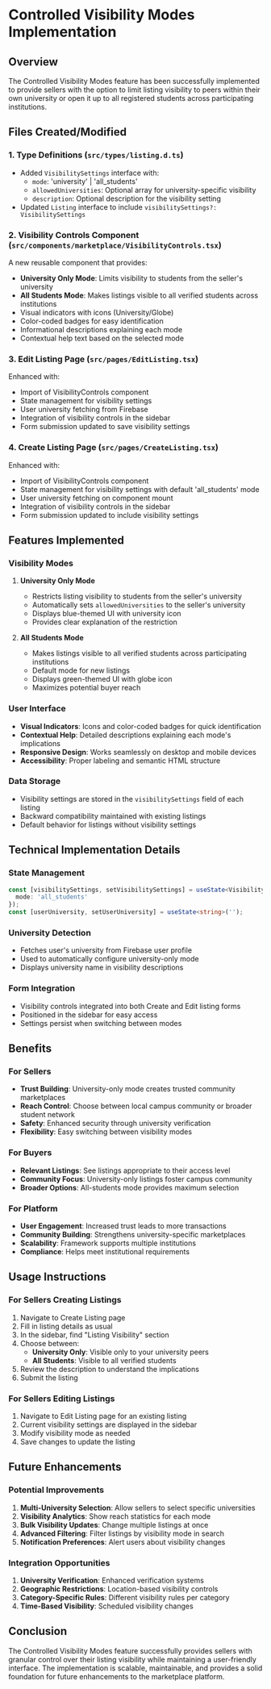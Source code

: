 # Controlled Visibility Modes Implementation

## Overview
The Controlled Visibility Modes feature has been successfully implemented to provide sellers with the option to limit listing visibility to peers within their own university or open it up to all registered students across participating institutions.

## Files Created/Modified

### 1. Type Definitions (`src/types/listing.d.ts`)
- Added `VisibilitySettings` interface with:
  - `mode`: 'university' | 'all_students'
  - `allowedUniversities`: Optional array for university-specific visibility
  - `description`: Optional description for the visibility setting
- Updated `Listing` interface to include `visibilitySettings?: VisibilitySettings`

### 2. Visibility Controls Component (`src/components/marketplace/VisibilityControls.tsx`)
A new reusable component that provides:
- **University Only Mode**: Limits visibility to students from the seller's university
- **All Students Mode**: Makes listings visible to all verified students across institutions
- Visual indicators with icons (University/Globe)
- Color-coded badges for easy identification
- Informational descriptions explaining each mode
- Contextual help text based on the selected mode

### 3. Edit Listing Page (`src/pages/EditListing.tsx`)
Enhanced with:
- Import of VisibilityControls component
- State management for visibility settings
- User university fetching from Firebase
- Integration of visibility controls in the sidebar
- Form submission updated to save visibility settings

### 4. Create Listing Page (`src/pages/CreateListing.tsx`)
Enhanced with:
- Import of VisibilityControls component
- State management for visibility settings with default 'all_students' mode
- User university fetching on component mount
- Integration of visibility controls in the sidebar
- Form submission updated to include visibility settings

## Features Implemented

### Visibility Modes
1. **University Only Mode**
   - Restricts listing visibility to students from the seller's university
   - Automatically sets `allowedUniversities` to the seller's university
   - Displays blue-themed UI with university icon
   - Provides clear explanation of the restriction

2. **All Students Mode**
   - Makes listings visible to all verified students across participating institutions
   - Default mode for new listings
   - Displays green-themed UI with globe icon
   - Maximizes potential buyer reach

### User Interface
- **Visual Indicators**: Icons and color-coded badges for quick identification
- **Contextual Help**: Detailed descriptions explaining each mode's implications
- **Responsive Design**: Works seamlessly on desktop and mobile devices
- **Accessibility**: Proper labeling and semantic HTML structure

### Data Storage
- Visibility settings are stored in the `visibilitySettings` field of each listing
- Backward compatibility maintained with existing listings
- Default behavior for listings without visibility settings

## Technical Implementation Details

### State Management
```typescript
const [visibilitySettings, setVisibilitySettings] = useState<VisibilitySettings>({
  mode: 'all_students'
});
const [userUniversity, setUserUniversity] = useState<string>('');
```

### University Detection
- Fetches user's university from Firebase user profile
- Used to automatically configure university-only mode
- Displays university name in visibility descriptions

### Form Integration
- Visibility controls integrated into both Create and Edit listing forms
- Positioned in the sidebar for easy access
- Settings persist when switching between modes

## Benefits

### For Sellers
- **Trust Building**: University-only mode creates trusted community marketplaces
- **Reach Control**: Choose between local campus community or broader student network
- **Safety**: Enhanced security through university verification
- **Flexibility**: Easy switching between visibility modes

### For Buyers
- **Relevant Listings**: See listings appropriate to their access level
- **Community Focus**: University-only listings foster campus community
- **Broader Options**: All-students mode provides maximum selection

### For Platform
- **User Engagement**: Increased trust leads to more transactions
- **Community Building**: Strengthens university-specific marketplaces
- **Scalability**: Framework supports multiple institutions
- **Compliance**: Helps meet institutional requirements

## Usage Instructions

### For Sellers Creating Listings
1. Navigate to Create Listing page
2. Fill in listing details as usual
3. In the sidebar, find "Listing Visibility" section
4. Choose between:
   - **University Only**: Visible only to your university peers
   - **All Students**: Visible to all verified students
5. Review the description to understand the implications
6. Submit the listing

### For Sellers Editing Listings
1. Navigate to Edit Listing page for an existing listing
2. Current visibility settings are displayed in the sidebar
3. Modify visibility mode as needed
4. Save changes to update the listing

## Future Enhancements

### Potential Improvements
1. **Multi-University Selection**: Allow sellers to select specific universities
2. **Visibility Analytics**: Show reach statistics for each mode
3. **Bulk Visibility Updates**: Change multiple listings at once
4. **Advanced Filtering**: Filter listings by visibility mode in search
5. **Notification Preferences**: Alert users about visibility changes

### Integration Opportunities
1. **University Verification**: Enhanced verification systems
2. **Geographic Restrictions**: Location-based visibility controls
3. **Category-Specific Rules**: Different visibility rules per category
4. **Time-Based Visibility**: Scheduled visibility changes

## Conclusion

The Controlled Visibility Modes feature successfully provides sellers with granular control over their listing visibility while maintaining a user-friendly interface. The implementation is scalable, maintainable, and provides a solid foundation for future enhancements to the marketplace platform.
